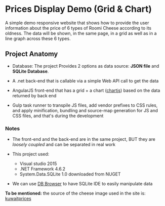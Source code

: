 # Prices Display Demo (Grid & Chart)


A simple demo responsive website that shows how to provide the user information about the price of 6 types of Roomi Cheese according to its oldness. The data will be shown, in the same page, in a grid as well as in a line graph across these 6 types.


## Project Anatomy

- Database: The project Provides 2 options as data source: **JSON file** and **SQLite Database**. 

-	A .net back-end that is callable via a simple Web API call to get the data

-	AngularJS front-end that has a grid + a chart ([chartjs](http://www.chartjs.org)) based on the data returned by back end

- Gulp task runner to transpile JS files,  add vendor prefixes to CSS rules,  and apply minification, bundling and source-map generation for JS and CSS files, and that's during the development


### Notes

* The front-end and the back-end are in the same project, BUT they are *loosely coupled* and can be separated in real work

* This project used:

    * Visual studio 2015
    * .NET Framework 4.6.2
    * System.Data.SQLite 1.0 downloaded from NUGET

* We can use [DB Browser](http://sqlitebrowser.org/) to have SQLite IDE to easily manipulate data



**To be mentioned:** the source of the cheese image used in the site is: [kuwaitprices](http://www.kuwaitprices.com/product/egyptian-roomy-cheese-500-gm.html)